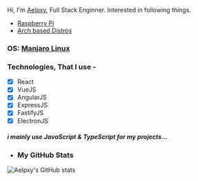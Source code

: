 Hi,
I'm
<a href="https://twitter.com/aelpxy">Aelpxy</a>, Full Stack Enginner.
Interested in following things.
<ul>
<li><a href="https://raspberrypi.org">Raspberry Pi</a></li>
<li><a href="https://archlinux.org/">Arch based Distros</a></li>
</ul>

### OS: <a href="https://manjaro.org/">Manjaro Linux</a>

### Technologies, That I use -
- [x] React
- [x] VueJS
- [x] AngularJS
- [x] ExpressJS
- [x] FastifyJS
- [x] ElectronJS

##### i mainly use JavaScript & TypeScript for my projects...

- ### My GitHub Stats
![Aelpxy's GitHub stats](https://github-readme-stats.vercel.app/api?username=aelpxy&show_icons=true)
